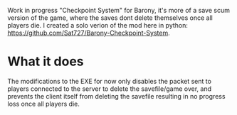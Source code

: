 Work in progress "Checkpoint System" for Barony, it's more of a save scum version of the game, where the saves dont delete themselves once all players die. I created a solo verion of the mod here in python: https://github.com/Sat727/Barony-Checkpoint-System.


# What it does

The modifications to the EXE for now only disables the packet sent to players connected to the server to delete the savefile/game over, and prevents the client itself from deleting the savefile resulting in no progress loss once all players die.
